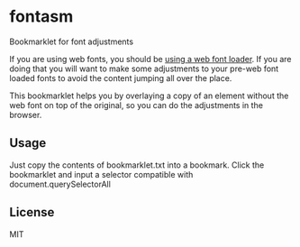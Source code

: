 fontasm
=======

Bookmarklet for font adjustments

If you are using web fonts, you should be [using a web font loader](https://decadecity.net/talks/using-a-web-font-loader).
If you are doing that you will want to make some adjustments to your pre-web font loaded fonts to avoid the content jumping all over the place.

This bookmarklet helps you by overlaying a copy of an element without the web font on top of the original, so you can do the adjustments in the browser.

## Usage

Just copy the contents of bookmarklet.txt into a bookmark.
Click the bookmarklet and input a selector compatible with document.querySelectorAll

## License

MIT

